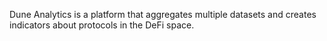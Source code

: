 Dune Analytics is a platform that aggregates multiple datasets and creates indicators about protocols in the DeFi space.